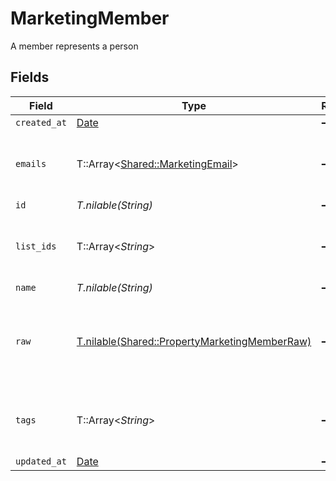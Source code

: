 # MarketingMember

A member represents a person


## Fields

| Field                                                                                              | Type                                                                                               | Required                                                                                           | Description                                                                                        |
| -------------------------------------------------------------------------------------------------- | -------------------------------------------------------------------------------------------------- | -------------------------------------------------------------------------------------------------- | -------------------------------------------------------------------------------------------------- |
| `created_at`                                                                                       | [Date](https://ruby-doc.org/stdlib-2.6.1/libdoc/date/rdoc/Date.html)                               | :heavy_minus_sign:                                                                                 | N/A                                                                                                |
| `emails`                                                                                           | T::Array<[Shared::MarketingEmail](../../models/shared/marketingemail.md)>                          | :heavy_minus_sign:                                                                                 | An array of email addresses for this member                                                        |
| `id`                                                                                               | *T.nilable(String)*                                                                                | :heavy_minus_sign:                                                                                 | N/A                                                                                                |
| `list_ids`                                                                                         | T::Array<*String*>                                                                                 | :heavy_minus_sign:                                                                                 | An array of list IDs associated with this member                                                   |
| `name`                                                                                             | *T.nilable(String)*                                                                                | :heavy_minus_sign:                                                                                 | N/A                                                                                                |
| `raw`                                                                                              | [T.nilable(Shared::PropertyMarketingMemberRaw)](../../models/shared/propertymarketingmemberraw.md) | :heavy_minus_sign:                                                                                 | The raw data returned by the integration for this member                                           |
| `tags`                                                                                             | T::Array<*String*>                                                                                 | :heavy_minus_sign:                                                                                 | An array of tags associated with this member                                                       |
| `updated_at`                                                                                       | [Date](https://ruby-doc.org/stdlib-2.6.1/libdoc/date/rdoc/Date.html)                               | :heavy_minus_sign:                                                                                 | N/A                                                                                                |
